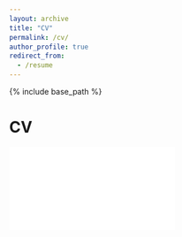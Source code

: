 ```yaml
---
layout: archive
title: "CV"
permalink: /cv/
author_profile: true
redirect_from:
  - /resume
---
```


{% include base_path %}

CV
======
![](/images/ANNA_CV.pdf)
